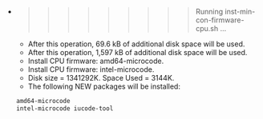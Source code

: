 * >>>>>>>>> Running inst-min-con-firmware-cpu.sh ...
  * After this operation, 69.6 kB of additional disk space will be used.
  * After this operation, 1,597 kB of additional disk space will be used.
  * Install CPU firmware: amd64-microcode.
  * Install CPU firmware: intel-microcode.
  * Disk size = 1341292K. Space Used = 3144K.
  * The following NEW packages will be installed:
  ```bash
  amd64-microcode
  intel-microcode iucode-tool
  ```
